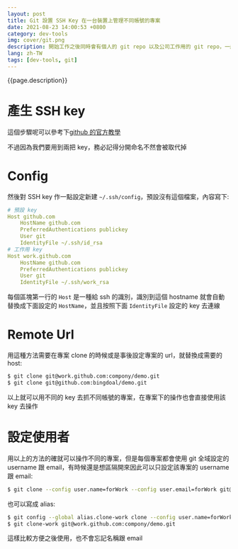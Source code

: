 ```yaml
---
layout: post
title: Git 設置 SSH Key 在一台裝置上管理不同帳號的專案
date: 2021-08-23 14:00:53 +0800
category: dev-tools
img: cover/git.png
description: 開始工作之後同時會有個人的 git repo 以及公司工作用的 git repo，一般來說會用一台專門處理工作的電腦來區分，但有時候會需要在個人裝置或是公司裝置上用到對方的專案，就像上班忙裡偷閒寫的這篇部落格一樣，如果要在不同專案間切換帳號也不是很方便，因此調整一下設定可以在一開始就指定好選用的帳號
lang: zh-TW
tags: [dev-tools, git]
---
```


{{page.description}}

# 產生 SSH key
這個步驟呢可以參考下[github 的官方教學](https://docs.github.com/en/github/authenticating-to-github/connecting-to-github-with-ssh/generating-a-new-ssh-key-and-adding-it-to-the-ssh-agent)

不過因為我們要用到兩把 key，務必記得分開命名不然會被取代掉

# Config

然後對 SSH key 作一點設定新建 `~/.ssh/config`，預設沒有這個檔案，內容寫下:

```yaml
# 預設 key
Host github.com
    HostName github.com
	PreferredAuthentications publickey
    User git
    IdentityFile ~/.ssh/id_rsa
# 工作用 key
Host work.github.com
    HostName github.com
	PreferredAuthentications publickey
    User git
    IdentityFile ~/.ssh/work_rsa
```

每個區塊第一行的 `Host` 是一種給 ssh 的識別，識別到這個 hostname 就會自動替換成下面設定的 `HostName`，並且按照下面 `IdentityFile` 設定的 key 去連線

# Remote Url

用這種方法需要在專案 clone 的時候或是事後設定專案的 url，就替換成需要的 host:

```bash
$ git clone git@work.github.com:compony/demo.git
$ git clone git@github.com:bingdoal/demo.git
```

以上就可以用不同的 key 去抓不同帳號的專案，在專案下的操作也會直接使用該 key 去操作

# 設定使用者

用以上的方法的確就可以操作不同的專案，但是每個專案都會使用 git 全域設定的 username 跟 email，有時候還是想區隔開來因此可以只設定該專案的 username 跟 email:

```bash
$ git clone --config user.name=forWork --config user.email=forWork git@work.github.com:compony/demo.git
```

也可以寫成 alias:
```bash
$ git config --global alias.clone-work clone --config user.name=forWork --config user.email=forWork
$ git clone-work git@work.github.com:compony/demo.git
```

這樣比較方便之後使用，也不會忘記名稱跟 email